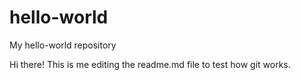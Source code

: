 # hello-world
My hello-world repository

Hi there! This is me editing the readme.md file to test how git works.
